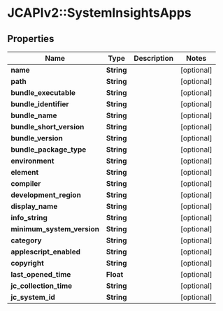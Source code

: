 # JCAPIv2::SystemInsightsApps

## Properties
Name | Type | Description | Notes
------------ | ------------- | ------------- | -------------
**name** | **String** |  | [optional] 
**path** | **String** |  | [optional] 
**bundle_executable** | **String** |  | [optional] 
**bundle_identifier** | **String** |  | [optional] 
**bundle_name** | **String** |  | [optional] 
**bundle_short_version** | **String** |  | [optional] 
**bundle_version** | **String** |  | [optional] 
**bundle_package_type** | **String** |  | [optional] 
**environment** | **String** |  | [optional] 
**element** | **String** |  | [optional] 
**compiler** | **String** |  | [optional] 
**development_region** | **String** |  | [optional] 
**display_name** | **String** |  | [optional] 
**info_string** | **String** |  | [optional] 
**minimum_system_version** | **String** |  | [optional] 
**category** | **String** |  | [optional] 
**applescript_enabled** | **String** |  | [optional] 
**copyright** | **String** |  | [optional] 
**last_opened_time** | **Float** |  | [optional] 
**jc_collection_time** | **String** |  | [optional] 
**jc_system_id** | **String** |  | [optional] 


